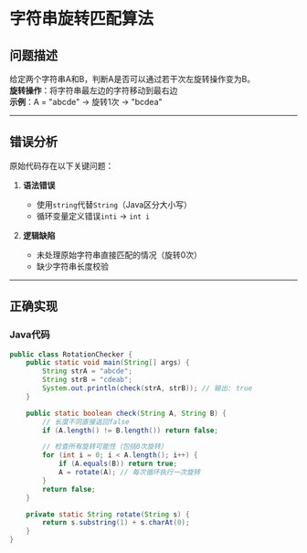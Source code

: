 # 字符串旋转匹配算法

## 问题描述
给定两个字符串A和B，判断A是否可以通过若干次左旋转操作变为B。  
**旋转操作**：将字符串最左边的字符移动到最右边  
**示例**：A = "abcde" → 旋转1次 → "bcdea"

---

## 错误分析
原始代码存在以下关键问题：

1. **语法错误**  
   - 使用`string`代替`String`（Java区分大小写）
   - 循环变量定义错误`inti` → `int i`

2. **逻辑缺陷**  
   - 未处理原始字符串直接匹配的情况（旋转0次）
   - 缺少字符串长度校验

---

## 正确实现

### Java代码
```java
public class RotationChecker {
    public static void main(String[] args) {
        String strA = "abcde";
        String strB = "cdeab";
        System.out.println(check(strA, strB)); // 输出: true
    }

    public static boolean check(String A, String B) {
        // 长度不同直接返回false
        if (A.length() != B.length()) return false;

        // 检查所有旋转可能性（包括0次旋转）
        for (int i = 0; i < A.length(); i++) {
            if (A.equals(B)) return true;
            A = rotate(A); // 每次循环执行一次旋转
        }
        return false;
    }

    private static String rotate(String s) {
        return s.substring(1) + s.charAt(0);
    }
}